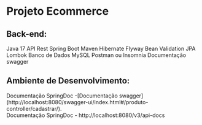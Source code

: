 <h1>Projeto Ecommerce</h1>


<h2>Back-end:</h2>
Java 17
API Rest
Spring Boot
Maven
Hibernate
Flyway
Bean Validation
JPA
Lombok
Banco de Dados MySQL
Postman ou Insomnia
Documentação swagger

<h2>Ambiente de Desenvolvimento:</h2>
Documentação SpringDoc -[Documentação swagger](http://localhost:8080/swagger-ui/index.html#/produto-controller/cadastrar/).

<br>
Documentação SpringDoc - http://localhost:8080/v3/api-docs
